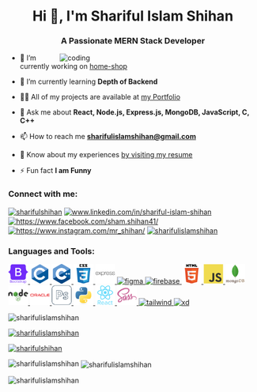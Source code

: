 <h1 align="center">Hi 👋, I'm Shariful Islam Shihan</h1>
<h3 align="center">A Passionate MERN Stack Developer</h3>

<img align = "right" alt="coding" width= "400" src= "https://media4.giphy.com/media/v1.Y2lkPTc5MGI3NjExZndyNWNxa3Uwa3I3YzRjMXUzbG5seTg0c2xmNjcxNmpicXlzZWxqdSZlcD12MV9pbnRlcm5hbF9naWZfYnlfaWQmY3Q9Zw/bGgsc5mWoryfgKBx1u/giphy.gif">



- 🔭 I’m currently working on [home-shop](https://github.com/sharifulislamshihan/home-shop-server)

- 🌱 I’m currently learning **Depth of Backend**

- 👨‍💻 All of my projects are available at [my Portfolio](https://shariful-islam-shihan.netlify.app/)

- 💬 Ask me about **React, Node.js, Express.js, MongoDB, JavaScript, C, C++**

- 📫 How to reach me **sharifulislamshihan@gmail.com**

- 📄 Know about my experiences [by visiting my resume](https://drive.google.com/file/d/1khC84BVhR7cT8-JJjQgJX-p0oZ2RjOGG/view?usp=sharing)

- ⚡ Fun fact **I am Funny**

<h3 align="left">Connect with me:</h3>
<p align="left">
<a href="https://twitter.com/sharifulshihan" target="blank"><img align="center" src="https://raw.githubusercontent.com/rahuldkjain/github-profile-readme-generator/master/src/images/icons/Social/twitter.svg" alt="sharifulshihan" height="30" width="40" /></a>
<a href="https://linkedin.com/in/www.linkedin.com/in/shariful-islam-shihan" target="blank"><img align="center" src="https://raw.githubusercontent.com/rahuldkjain/github-profile-readme-generator/master/src/images/icons/Social/linked-in-alt.svg" alt="www.linkedin.com/in/shariful-islam-shihan" height="30" width="40" /></a>
<a href="https://fb.com/https://www.facebook.com/sham.shihan41/" target="blank"><img align="center" src="https://raw.githubusercontent.com/rahuldkjain/github-profile-readme-generator/master/src/images/icons/Social/facebook.svg" alt="https://www.facebook.com/sham.shihan41/" height="30" width="40" /></a>
<a href="https://instagram.com/https://www.instagram.com/mr_shihan/" target="blank"><img align="center" src="https://raw.githubusercontent.com/rahuldkjain/github-profile-readme-generator/master/src/images/icons/Social/instagram.svg" alt="https://www.instagram.com/mr_shihan/" height="30" width="40" /></a>
<a href="https://codeforces.com/profile/sharifulislamshihan" target="blank"><img align="center" src="https://raw.githubusercontent.com/rahuldkjain/github-profile-readme-generator/master/src/images/icons/Social/codeforces.svg" alt="sharifulislamshihan" height="30" width="40" /></a>
</p>

<h3 align="left">Languages and Tools:</h3>
<p align="left"> <a href="https://getbootstrap.com" target="_blank" rel="noreferrer"> <img src="https://raw.githubusercontent.com/devicons/devicon/master/icons/bootstrap/bootstrap-plain-wordmark.svg" alt="bootstrap" width="40" height="40"/> </a> <a href="https://www.cprogramming.com/" target="_blank" rel="noreferrer"> <img src="https://raw.githubusercontent.com/devicons/devicon/master/icons/c/c-original.svg" alt="c" width="40" height="40"/> </a> <a href="https://www.w3schools.com/cpp/" target="_blank" rel="noreferrer"> <img src="https://raw.githubusercontent.com/devicons/devicon/master/icons/cplusplus/cplusplus-original.svg" alt="cplusplus" width="40" height="40"/> </a> <a href="https://www.w3schools.com/css/" target="_blank" rel="noreferrer"> <img src="https://raw.githubusercontent.com/devicons/devicon/master/icons/css3/css3-original-wordmark.svg" alt="css3" width="40" height="40"/> </a> <a href="https://expressjs.com" target="_blank" rel="noreferrer"> <img src="https://raw.githubusercontent.com/devicons/devicon/master/icons/express/express-original-wordmark.svg" alt="express" width="40" height="40"/> </a> <a href="https://www.figma.com/" target="_blank" rel="noreferrer"> <img src="https://www.vectorlogo.zone/logos/figma/figma-icon.svg" alt="figma" width="40" height="40"/> </a> <a href="https://firebase.google.com/" target="_blank" rel="noreferrer"> <img src="https://www.vectorlogo.zone/logos/firebase/firebase-icon.svg" alt="firebase" width="40" height="40"/> </a> <a href="https://www.w3.org/html/" target="_blank" rel="noreferrer"> <img src="https://raw.githubusercontent.com/devicons/devicon/master/icons/html5/html5-original-wordmark.svg" alt="html5" width="40" height="40"/> </a> <a href="https://developer.mozilla.org/en-US/docs/Web/JavaScript" target="_blank" rel="noreferrer"> <img src="https://raw.githubusercontent.com/devicons/devicon/master/icons/javascript/javascript-original.svg" alt="javascript" width="40" height="40"/> </a> <a href="https://www.mongodb.com/" target="_blank" rel="noreferrer"> <img src="https://raw.githubusercontent.com/devicons/devicon/master/icons/mongodb/mongodb-original-wordmark.svg" alt="mongodb" width="40" height="40"/> </a> <a href="https://nodejs.org" target="_blank" rel="noreferrer"> <img src="https://raw.githubusercontent.com/devicons/devicon/master/icons/nodejs/nodejs-original-wordmark.svg" alt="nodejs" width="40" height="40"/> </a> <a href="https://www.oracle.com/" target="_blank" rel="noreferrer"> <img src="https://raw.githubusercontent.com/devicons/devicon/master/icons/oracle/oracle-original.svg" alt="oracle" width="40" height="40"/> </a> <a href="https://www.photoshop.com/en" target="_blank" rel="noreferrer"> <img src="https://raw.githubusercontent.com/devicons/devicon/master/icons/photoshop/photoshop-line.svg" alt="photoshop" width="40" height="40"/> </a> <a href="https://www.python.org" target="_blank" rel="noreferrer"> <img src="https://raw.githubusercontent.com/devicons/devicon/master/icons/python/python-original.svg" alt="python" width="40" height="40"/> </a> <a href="https://reactjs.org/" target="_blank" rel="noreferrer"> <img src="https://raw.githubusercontent.com/devicons/devicon/master/icons/react/react-original-wordmark.svg" alt="react" width="40" height="40"/> </a> <a href="https://sass-lang.com" target="_blank" rel="noreferrer"> <img src="https://raw.githubusercontent.com/devicons/devicon/master/icons/sass/sass-original.svg" alt="sass" width="40" height="40"/> </a> <a href="https://tailwindcss.com/" target="_blank" rel="noreferrer"> <img src="https://www.vectorlogo.zone/logos/tailwindcss/tailwindcss-icon.svg" alt="tailwind" width="40" height="40"/> </a> <a href="https://www.adobe.com/products/xd.html" target="_blank" rel="noreferrer"> <img src="https://cdn.worldvectorlogo.com/logos/adobe-xd.svg" alt="xd" width="40" height="40"/> </a> </p>

<p align="left"> <img src="https://komarev.com/ghpvc/?username=sharifulislamshihan&label=Profile%20views&color=0e75b6&style=flat" alt="sharifulislamshihan" /> </p>

<p align="left"> <a href="https://github.com/ryo-ma/github-profile-trophy"><img src="https://github-profile-trophy.vercel.app/?username=sharifulislamshihan" alt="sharifulislamshihan" /></a> </p>

<p align="left"> <a href="https://twitter.com/sharifulshihan" target="blank"><img src="https://img.shields.io/twitter/follow/sharifulshihan?logo=twitter&style=for-the-badge" alt="sharifulshihan" /></a> </p>

<p><img align="left" src="https://github-readme-stats.vercel.app/api/top-langs?username=sharifulislamshihan&show_icons=true&locale=en&layout=compact" alt="sharifulislamshihan" /></p>

<p>&nbsp;<img align="center" src="https://github-readme-stats.vercel.app/api?username=sharifulislamshihan&show_icons=true&locale=en" alt="sharifulislamshihan" /></p>

<p><img align="center" src="https://github-readme-streak-stats.herokuapp.com/?user=sharifulislamshihan&" alt="sharifulislamshihan" /></p>

